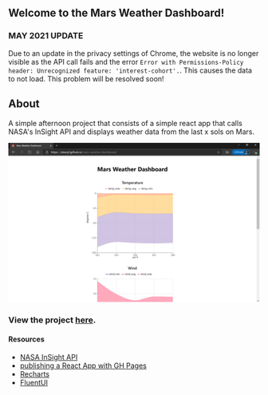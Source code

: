 ## Welcome to the Mars Weather Dashboard!
### MAY 2021 UPDATE
Due to an update in the privacy settings of Chrome, the website is no longer visible as the API call fails and the error
`Error with Permissions-Policy header: Unrecognized feature: 'interest-cohort'.`. This causes the data to not load. This problem will be resolved soon!
## About
A simple afternoon project that consists of a simple react app that calls NASA's InSight API and displays weather data from the last x sols on Mars.

![](https://github.com/olearyf/mars-weather-dashboard/blob/master/mars-wd.PNG)

### View the project [here](https://olearyf.github.io/mars-weather-dashboard/).
####  Resources
- [NASA InSight API](https://api.nasa.gov/assets/insight/InSight%20Weather%20API%20Documentation.pdf#:~:text=InSight%3A%20Mars%20Weather%20Service%20API%20%28Last%20Updated%3A%208%2F28%2F2019%29,of%20Mars%20at%20Elysium%20Planitia%2C%20a%20flat%2C%20smooth)
- [publishing a React App with GH Pages](https://dev.to/yuribenjamin/how-to-deploy-react-app-in-github-pages-2a1f)
- [Recharts](http://recharts.org/en-US/)
- [FluentUI](https://developer.microsoft.com/en-us/fluentui)
